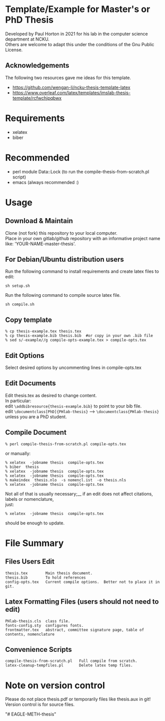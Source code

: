 # Template/Example for Master's or PhD Thesis

Developed by Paul Horton in 2021 for his lab in the computer science department at NCKU.  
Others are welcome to adapt this under the conditions of the Gnu Public License.

## Acknowledgements
The following two resources gave me ideas for this template.

*  https://github.com/wengan-li/ncku-thesis-template-latex
*  https://www.overleaf.com/latex/templates/imslab-thesis-template/rcfwchjpqbwx


# Requirements
* xelatex
* biber

# Recommended
* perl module Data::Lock  (to run the compile-thesis-from-scratch.pl script)
* emacs  (always recommended :)


# Usage

## Download & Maintain
Clone (not fork) this repository to your local computer.  
Place in your own gitlab/github repository with an informative
project name like: 'YOUR-NAME-master-thesis'.

## For Debian/Ubuntu distribution users
Run the following command to install requirements and create latex files to edit:
``` 
sh setup.sh
```
Run the following command to compile source latex file.
``` 
sh compile.sh
```

## Copy template
    % cp thesis-example.tex thesis.tex
    % cp thesis-example.bib thesis.bib  #or copy in your own .bib file
    % sed s/-example//g compile-opts-example.tex > compile-opts.tex

## Edit Options
Select desired options by uncommenting lines in compile-opts.tex  

## Edit Documents
Edit thesis.tex as desired to change content.  
In particular:  
edit `\addbibresource{thesis-example.bib}` to point to your bib file.  
edit `\documentclass[PhD]{PHlab-thesis}` --> `\documentclass{PHlab-thesis}`  
unless you are a PhD student.
 
## Compile Document
    % perl compile-thesis-from-scratch.pl compile-opts.tex

or manually:

    % xelatex  -jobname thesis  compile-opts.tex
    % biber  thesis
    % xelatex  -jobname thesis  compile-opts.tex
    % xelatex  -jobname thesis  compile-opts.tex
    % makeindex  thesis.nlo  -s nomencl.ist  -o thesis.nls
    % xelatex  -jobname thesis  compile-opts.tex

Not all of that is usually necessary;__
if an edit does not affect citations, labels or nomenclature,  
just:

    % xelatex  -jobname thesis  compile-opts.tex

should be enough to update.


# File Summary

## Files Users Edit
    thesis.tex        Main thesis document.
    thesis.bib        To hold references
    config-opts.tex   Current compile options.  Better not to place it in git.

## Latex Formatting Files (users should not need to edit)
    PHlab-thesis.cls  class file.
    fonts-config.sty  configures fonts.
    frontmatter.tex   abstract, committee signature page, table of contents, nomenclature

## Convenience Scripts
    compile-thesis-from-scratch.pl   Full compile from scratch.
    latex-cleanup-tempfiles.pl       Delete latex temp files.


# Note on version control
Please do not place thesis.pdf or temporarily files like thesis.aux in git!
Version control is for source files.

"# EAGLE-METH-thesis" 

